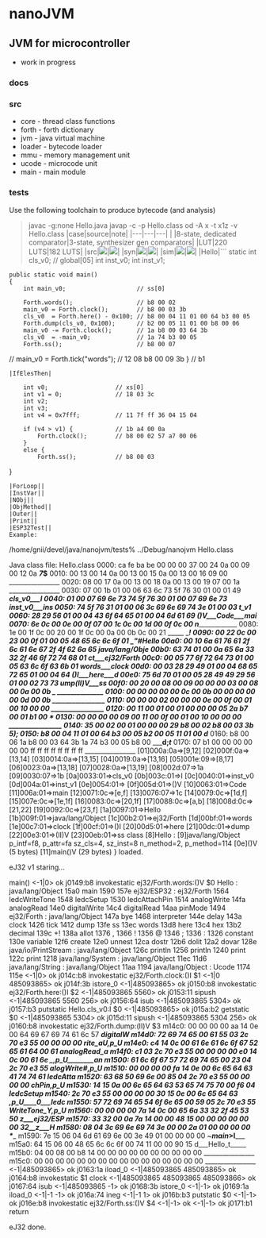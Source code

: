 # nanoJVM
## JVM for microcontroller
* work in progress

### docs
### src
* core   - thread class functions
* forth  - forth dictionary
* jvm    - java virtual machine
* loader - bytecode loader 
* mmu    - memory management unit
* ucode  - microcode unit
* main   - main module
### tests
Use the following toolchain to produce bytecode (and analysis)
> javac -g:none Hello.java
> javap -c -p Hello.class
> od -A x -t x1z -v Hello.class
|case|source|note|
|---|---|---|
|   |8-state, dedicated comparator|3-state, synthesizer gen comparators|
|LUT|220 LUTS|182 LUTS|
|src|<img src="./img/atoi_0_src.png">|<img src="./img/atoi_1_src.png">|
|syn|<img src="./img/atoi_0_syn.png">|<img src="./img/atoi_1_syn.png">|
|sim|<img src="./img/atoi_0_sim.png">|<img src="./img/atoi_1_sim.png">|
|Hello|```
    static int cls_v0;                  // global[05]
    int inst_v0;
    int inst_v1;
    
    public static void main()
    {
        int main_v0;                    // ss[0]
        
        Forth.words();                  // b8 00 02
        main_v0 = Forth.clock();        // b8 00 03 3b
        cls_v0  = Forth.here() - 0x100; // b8 00 04 11 01 00 64 b3 00 05
        Forth.dump(cls_v0, 0x100);      // b2 00 05 11 01 00 b8 00 06
        main_v0 -= Forth.clock();       // 1a b8 00 03 64 3b
        cls_v0  = -main_v0;             // 1a 74 b3 00 05
        Forth.ss();                     // b8 00 07
//        main_v0 = Forth.tick("words");  // 12 08 b8 00 09 3b
}                                   // b1
```||
|IfElesThen|
```
        int v0;                   // xs[0]
        int v1 = 0;               // 18 03 3c
        int v2;
        int v3;
        int v4 = 0x7fff;          // 11 7f ff 36 04 15 04
        
        if (v4 > v1) {            // 1b a4 00 0a
            Forth.clock();        // b8 00 02 57 a7 00 06
        }
        else {
            Forth.ss();           // b8 00 03
}
```|
|ForLoop||
|InstVar||
|NObj||
|ObjMethod||
|Outer||
|Print||
|ESP32Test||
Example:
```
/home/gnii/devel/java/nanojvm/tests% ../Debug/nanojvm Hello.class

Java class file: Hello.class
0000: ca fe ba be  00 00 00 37  00 24 0a 00  09 00 12 0a  _______7_$______
0010: 00 13 00 14  0a 00 13 00  15 0a 00 13  00 16 09 00  ________________
0020: 08 00 17 0a  00 13 00 18  0a 00 13 00  19 07 00 1a  ________________
0030: 07 00 1b 01  00 06 63 6c  73 5f 76 30  01 00 01 49  ______cls_v0___I
0040: 01 00 07 69  6e 73 74 5f  76 30 01 00  07 69 6e 73  ___inst_v0___ins
0050: 74 5f 76 31  01 00 06 3c  69 6e 69 74  3e 01 00 03  t_v1___<init>___
0060: 28 29 56 01  00 04 43 6f  64 65 01 00  04 6d 61 69  ()V___Code___mai
0070: 6e 0c 00 0e  00 0f 07 00  1c 0c 00 1d  00 0f 0c 00  n_______________
0080: 1e 00 1f 0c  00 20 00 1f  0c 00 0a 00  0b 0c 00 21  _____ _________!
0090: 00 22 0c 00  23 00 0f 01  00 05 48 65  6c 6c 6f 01  _"__#_____Hello_
00a0: 00 10 6a 61  76 61 2f 6c  61 6e 67 2f  4f 62 6a 65  __java/lang/Obje
00b0: 63 74 01 00  0a 65 6a 33  32 2f 46 6f  72 74 68 01  ct___ej32/Forth_
00c0: 00 05 77 6f  72 64 73 01  00 05 63 6c  6f 63 6b 01  __words___clock_
00d0: 00 03 28 29  49 01 00 04  68 65 72 65  01 00 04 64  __()I___here___d
00e0: 75 6d 70 01  00 05 28 49  49 29 56 01  00 02 73 73  ump___(II)V___ss
00f0: 00 20 00 08  00 09 00 00  00 03 00 08  00 0a 00 0b  _ ______________
0100: 00 00 00 00  00 0c 00 0b  00 00 00 00  00 0d 00 0b  ________________
0110: 00 00 00 02  00 00 00 0e  00 0f 00 01  00 10 00 00  ________________
0120: 00 11 00 01  00 01 00 00  00 05 2a b7  00 01 b1 00  __________*_____
0130: 00 00 00 00  09 00 11 00  0f 00 01 00  10 00 00 00  ________________
0140: 35 00 02 00  01 00 00 00  29 b8 00 02  b8 00 03 3b  5_______)______;
0150: b8 00 04 11  01 00 64 b3  00 05 b2 00  05 11 01 00  ______d_________
0160: b8 00 06 1a  b8 00 03 64  3b 1a 74 b3  00 05 b8 00  _______d;_t_____
0170: 07 b1 00 00  00 00 00 00  ff ff ff ff  ff ff ff ff  ________________
[01]000a:0a=>[9,12]
[02]000f:0a=>[13,14]
[03]0014:0a=>[13,15]
[04]0019:0a=>[13,16]
[05]001e:09=>[8,17]
[06]0023:0a=>[13,18]
[07]0028:0a=>[13,19]
[08]002d:07=>1a
[09]0030:07=>1b
[0a]0033:01=>cls_v0
[0b]003c:01=>I
[0c]0040:01=>inst_v0
[0d]004a:01=>inst_v1
[0e]0054:01=><init>
[0f]005d:01=>()V
[10]0063:01=>Code
[11]006a:01=>main
[12]0071:0c=>[e,f]
[13]0076:07=>1c
[14]0079:0c=>[1d,f]
[15]007e:0c=>[1e,1f]
[16]0083:0c=>[20,1f]
[17]0088:0c=>[a,b]
[18]008d:0c=>[21,22]
[19]0092:0c=>[23,f]
[1a]0097:01=>Hello
[1b]009f:01=>java/lang/Object
[1c]00b2:01=>ej32/Forth
[1d]00bf:01=>words
[1e]00c7:01=>clock
[1f]00cf:01=>()I
[20]00d5:01=>here
[21]00dc:01=>dump
[22]00e3:01=>(II)V
[23]00eb:01=>ss
class [8]Hello : [9]java/lang/Object
  p_intf=f8, p_attr=fa
  sz_cls=4, sz_inst=8
  n_method=2, p_method=114
  [0e]<init>()V (5 bytes)
  [11]main()V (29 bytes)
} loaded.

eJ32 v1 staring...

main() <-1|0> ok
j0149:b8 invokestatic ej32/Forth.words:()V $0
Hello : java/lang/Object 15a0
	main 1590 <init> 157e 
ej32/ESP32 : ej32/Forth 1564
	ledcWriteTone 1548 ledcSetup 1530 ledcAttachPin 1514 analogWrite 14fa analogRead 14e0 digitalWrite 14c4 digitalRead 14aa pinMode 1494 
ej32/Forth : java/lang/Object 147a
	bye 1468 interpreter 144e delay 143a clock 1426 tick 1412 dump 13fe ss 13ec words 13d8 here 13c4 hex 13b2 
	decimal 139c +! 138a allot 1376 , 1366 ! 1356 @ 1346 ; 1336 : 1326 constant 130e variable 12f6 
	create 12e0 unnest 12ca dostr 12b6 dolit 12a2 dovar 128e 
java/io/PrintStream : java/lang/Object 126c
	println 1256 println 1240 print 122c print 1218 
java/lang/System : java/lang/Object 11ec
	<init> 11d6 
java/lang/String : java/lang/Object 11aa
	<init> 1194 
java/lang/Object : Ucode 1174
	<init> 115e 
 <-1|0> ok
j014c:b8 invokestatic ej32/Forth.clock:()I $1 <-1|0 485093865> ok
j014f:3b istore_0 <-1|485093865> ok
j0150:b8 invokestatic ej32/Forth.here:()I $2 <-1|485093865 5560> ok
j0153:11 sipush <-1|485093865 5560 256> ok
j0156:64 isub <-1|485093865 5304> ok
j0157:b3 putstatic Hello.cls_v0:I $0 <-1|485093865> ok
j015a:b2 getstatic $0 <-1|485093865 5304> ok
j015d:11 sipush <-1|485093865 5304 256> ok
j0160:b8 invokestatic ej32/Forth.dump:(II)V $3
m14c0: 00 00 00 00  aa 14 0e 00  64 69 67 69  74 61 6c 57  ________digitalW
m14d0: 72 69 74 65  00 61 55 03  2c 70 e3 55  00 00 00 00  rite_aU_,p_U____
m14e0: c4 14 0c 00  61 6e 61 6c  6f 67 52 65  61 64 00 61  ____analogRead_a
m14f0: c1 03 2c 70  e3 55 00 00  00 00 e0 14  0c 00 61 6e  __,p_U________an
m1500: 61 6c 6f 67  57 72 69 74  65 00 23 04  2c 70 e3 55  alogWrite_#_,p_U
m1510: 00 00 00 00  fa 14 0e 00  6c 65 64 63  41 74 74 61  ________ledcAtta
m1520: 63 68 50 69  6e 00 85 04  2c 70 e3 55  00 00 00 00  chPin___,p_U____
m1530: 14 15 0a 00  6c 65 64 63  53 65 74 75  70 00 f6 04  ____ledcSetup___
m1540: 2c 70 e3 55  00 00 00 00  30 15 0e 00  6c 65 64 63  ,p_U____0___ledc
m1550: 57 72 69 74  65 54 6f 6e  65 00 59 05  2c 70 e3 55  WriteTone_Y_,p_U
m1560: 00 00 00 00  7a 14 0c 00  65 6a 33 32  2f 45 53 50  ____z___ej32/ESP
m1570: 33 32 00 0a  7a 14 00 00  48 15 00 00  00 00 00 00  32__z___H_______
m1580: 08 04 3c 69  6e 69 74 3e  00 00 2a 01  00 00 00 00  __<init>__*_____
m1590: 7e 15 06 04  6d 61 69 6e  00 3e 49 01  00 00 00 00  ~___main_>I_____
m15a0: 64 15 06 00  48 65 6c 6c  6f 00 74 11  00 00 90 15  d___Hello_t_____
m15b0: 04 00 08 00  b8 14 00 00  00 00 00 00  00 00 00 00  ________________
m15c0: 00 00 00 00  00 00 00 00  00 00 00 00  00 00 00 00  ________________
 <-1|485093865> ok
j0163:1a iload_0 <-1|485093865 485093865> ok
j0164:b8 invokestatic $1 clock <-1|485093865 485093865 485093866> ok
j0167:64 isub <-1|485093865 -1> ok
j0168:3b istore_0 <-1|-1> ok
j0169:1a iload_0 <-1|-1 -1> ok
j016a:74 ineg <-1|-1 1> ok
j016b:b3 putstatic $0 <-1|-1> ok
j016e:b8 invokestatic ej32/Forth.ss:()V $4 <-1|-1> ok
 <-1|-1> ok
j0171:b1 return

eJ32 done.
```

